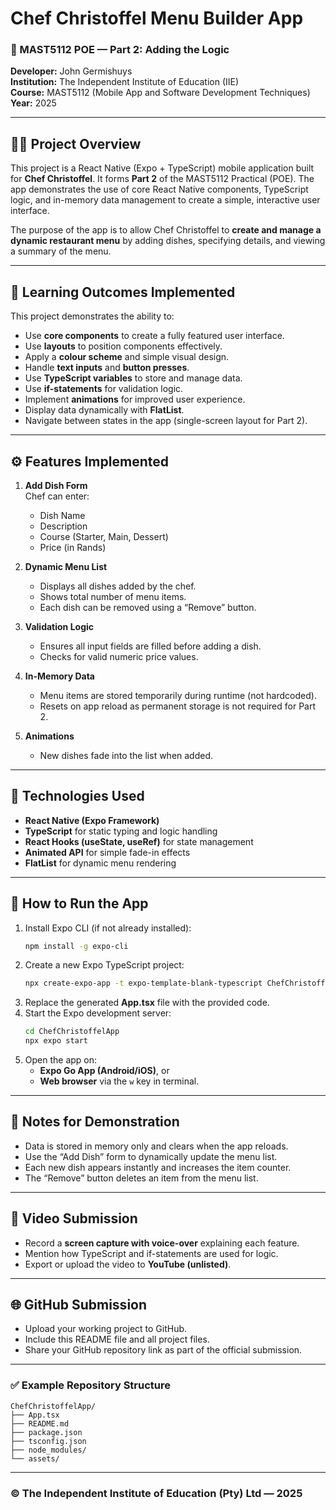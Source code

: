 # Chef Christoffel Menu Builder App

### 📱 MAST5112 POE — Part 2: Adding the Logic
**Developer:** John Germishuys  
**Institution:** The Independent Institute of Education (IIE)  
**Course:** MAST5112 (Mobile App and Software Development Techniques)  
**Year:** 2025

---

## 🧑‍🍳 Project Overview
This project is a React Native (Expo + TypeScript) mobile application built for **Chef Christoffel**. It forms **Part 2** of the MAST5112 Practical (POE). The app demonstrates the use of core React Native components, TypeScript logic, and in-memory data management to create a simple, interactive user interface.

The purpose of the app is to allow Chef Christoffel to **create and manage a dynamic restaurant menu** by adding dishes, specifying details, and viewing a summary of the menu.

---

## 🎯 Learning Outcomes Implemented
This project demonstrates the ability to:
- Use **core components** to create a fully featured user interface.
- Use **layouts** to position components effectively.
- Apply a **colour scheme** and simple visual design.
- Handle **text inputs** and **button presses**.
- Use **TypeScript variables** to store and manage data.
- Use **if-statements** for validation logic.
- Implement **animations** for improved user experience.
- Display data dynamically with **FlatList**.
- Navigate between states in the app (single-screen layout for Part 2).

---

## ⚙️ Features Implemented
1. **Add Dish Form**  
   Chef can enter:
   - Dish Name  
   - Description  
   - Course (Starter, Main, Dessert)  
   - Price (in Rands)

2. **Dynamic Menu List**  
   - Displays all dishes added by the chef.  
   - Shows total number of menu items.  
   - Each dish can be removed using a “Remove” button.

3. **Validation Logic**  
   - Ensures all input fields are filled before adding a dish.  
   - Checks for valid numeric price values.

4. **In-Memory Data**  
   - Menu items are stored temporarily during runtime (not hardcoded).  
   - Resets on app reload as permanent storage is not required for Part 2.

5. **Animations**  
   - New dishes fade into the list when added.

---

## 🧩 Technologies Used
- **React Native (Expo Framework)**  
- **TypeScript** for static typing and logic handling  
- **React Hooks (useState, useRef)** for state management  
- **Animated API** for simple fade-in effects  
- **FlatList** for dynamic menu rendering

---

## 🚀 How to Run the App
1. Install Expo CLI (if not already installed):
   ```bash
   npm install -g expo-cli
   ```
2. Create a new Expo TypeScript project:
   ```bash
   npx create-expo-app -t expo-template-blank-typescript ChefChristoffelApp
   ```
3. Replace the generated **App.tsx** file with the provided code.
4. Start the Expo development server:
   ```bash
   cd ChefChristoffelApp
   npx expo start
   ```
5. Open the app on:
   - **Expo Go App (Android/iOS)**, or  
   - **Web browser** via the `w` key in terminal.

---

## 🧠 Notes for Demonstration
- Data is stored in memory only and clears when the app reloads.
- Use the “Add Dish” form to dynamically update the menu list.
- Each new dish appears instantly and increases the item counter.
- The “Remove” button deletes an item from the menu list.

---

## 🎥 Video Submission
- Record a **screen capture with voice-over** explaining each feature.
- Mention how TypeScript and if-statements are used for logic.
- Export or upload the video to **YouTube (unlisted)**.

---

## 🌐 GitHub Submission
- Upload your working project to GitHub.
- Include this README file and all project files.
- Share your GitHub repository link as part of the official submission.

---

### ✅ Example Repository Structure
```
ChefChristoffelApp/
├── App.tsx
├── README.md
├── package.json
├── tsconfig.json
├── node_modules/
└── assets/
```

---

### © The Independent Institute of Education (Pty) Ltd — 2025
